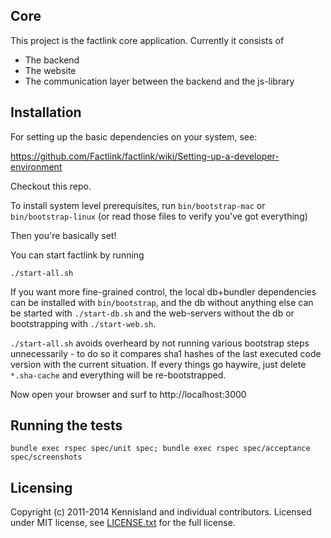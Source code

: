 ## Core

This project is the factlink core application. Currently it consists of

* The backend
* The website
* The communication layer between the backend and the js-library

## Installation

For setting up the basic dependencies on your system, see:

https://github.com/Factlink/factlink/wiki/Setting-up-a-developer-environment

Checkout this repo.

To install system level prerequisites, run `bin/bootstrap-mac` or `bin/bootstrap-linux` (or read those files to verify you've got everything)

Then you're basically set!

You can start factlink by running

```
./start-all.sh
```

If you want more fine-grained control, the local db+bundler dependencies can be installed with `bin/bootstrap`, and the db without anything else can be started with `./start-db.sh` and the web-servers without the db or bootstrapping with `./start-web.sh`.

`./start-all.sh` avoids overheard by not running various bootstrap steps unnecessarily - to do so it compares sha1 hashes of the last executed code version with the current situation.  If every things go haywire, just delete `*.sha-cache` and everything will be re-bootstrapped.


Now open your browser and surf to http://localhost:3000

## Running the tests

`bundle exec rspec spec/unit spec; bundle exec rspec spec/acceptance spec/screenshots`

## Licensing

Copyright (c) 2011-2014 Kennisland and individual contributors. Licensed under MIT license, see [LICENSE.txt](LICENSE.txt) for the full license.
